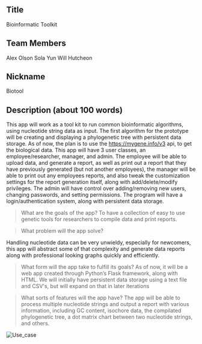 ## Title
Bioinformatic Toolkit
 
## Team Members
Alex Olson
Sola Yun
Will Hutcheon
 
## Nickname
Biotool

## Description (about 100 words)
This app will work as a tool kit to run common bioinformatic algorithms, using nucleotide string data as input. The first algorithm for the prototype will be creating and displaying a phylogenetic tree with persistent data storage.
As of now, the plan is to use the https://mygene.info/v3 api, to get the biological data.
This app will have 3 user classes, an employee/researcher, manager, and admin.
The employee will be able to upload data, and generate a report, as well as print out a report that they have previously generated (but not another employees), the manager will be able to print out any employees reports, and also tweak the customization settings for the report generation itself, along with add/delete/modify privileges. The admin will have control over adding/removing new users, changing passwords, and setting permissions.
The program will have a login/authentication system, along with persistent data storage.



> What are the goals of the app?
To have a collection of easy to use genetic tools for researchers to compile data and print reports.

> What problem will the app solve?


Handling nucleotide data can be very unwieldy, especially for newcomers, this app will abstract some of that complexity and generate data reports along with professional looking graphs quickly and efficiently. 

> What form will the app take to fulfill its goals?
As of now, it will be a web app created through Python’s Flask framework, along with HTML. We will initially have persistent data storage using a text file and CSV's, but will expand on that in later iterations 

> What sorts of features will the app have?
The app will be able to process multiple nucleotide strings and output a report with various information, including GC content, isochore data, the compilated phylogenetic tree, a dot matrix chart between two nucleotide strings, and others.
> 
![Use_case](https://github.com/aolson078/biokit/assets/69769089/97b19bdb-c369-4d3a-a883-24ca40f4b959)

